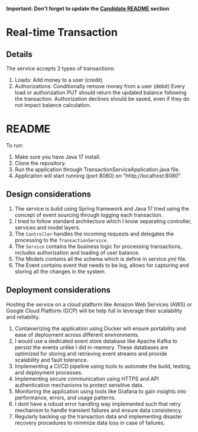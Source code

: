 **Important: Don't forget to update the [Candidate README](#candidate-readme) section**

Real-time Transaction
===============================
## Details
The service accepts 2 types of transactions:
1) Loads: Add money to a user (credit)
2) Authorizations: Conditionally remove money from a user (debit)
Every load or authorization PUT should return the updated balance following the transaction. Authorization declines should be saved, even if they do not impact balance calculation.

# README
To run:
1. Make sure you have Java 17 install.
2. Clone the repository.
3. Run the application through TransactionServiceApplication.java file.
4. Application will start running (port 8080) on "hhtp;//localhost:8080".

## Design considerations
1. The service is bulid using Spring framework and Java 17 tried using the concept of event sourcing through logging each transaction.
2. I tried to follow standard architecture which I know separating controller, services and model layers.
3. The `Controller` handles the incoming requests and delegates the processing to the `TransactionService`.
4. The `Service` contains the business logic for processing transactions, includes authorization and loading of user balance.
5. The Models contains all the schema which is define in service.yml file.
6. The Event contains event that needs to be log, allows for capturing and storing all the changes in the system.


## Deployment considerations

Hosting the service on a cloud platform like Amazon Web Services (AWS) or Google Cloud Platform (GCP) will be help full in leverage their scalability and reliability.

1. Containerizing the application using Docker will ensure portability and ease of deployment across different environments.
2. I would use a dedicated event store database like Apache Kafka to persist the events unlike I did in-memory. These databases are optimized for storing and retrieving event streams and provide scalability and fault tolerance.
3. Implementing a CI/CD pipeline using tools to automate the build, testing, and deployment processes.
4. Implementing secure communication using HTTPS and API authentication mechanisms to protect sensitive data.
5. Monitoring the application using tools like Grafana to gain insights into performance, errors, and usage patterns.
7. I dont have a robust error handling way implemented such that retry mechanism to handle transient failures and ensure data consistency.
8. Regularly backing up the transaction data and implementing disaster recovery procedures to minimize data loss in case of failures.
